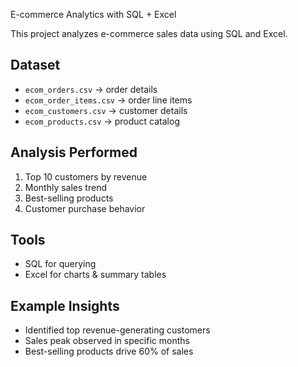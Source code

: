 E-commerce Analytics with SQL + Excel

This project analyzes e-commerce sales data using SQL and Excel.

## Dataset
- `ecom_orders.csv` → order details
- `ecom_order_items.csv` → order line items
- `ecom_customers.csv` → customer details
- `ecom_products.csv` → product catalog

## Analysis Performed
1. Top 10 customers by revenue
2. Monthly sales trend
3. Best-selling products
4. Customer purchase behavior

## Tools
- SQL for querying
- Excel for charts & summary tables

## Example Insights
- Identified top revenue-generating customers
- Sales peak observed in specific months
- Best-selling products drive 60% of sales
